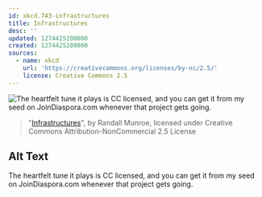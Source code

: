 ```yaml
---
id: xkcd.743-infrastructures
title: Infrastructures
desc: ''
updated: 1274425200000
created: 1274425200000
sources:
  - name: xkcd
    url: 'https://creativecommons.org/licenses/by-nc/2.5/'
    license: Creative Commons 2.5
---
```

![The heartfelt tune it plays is CC licensed, and you can get it from my seed on JoinDiaspora.com whenever that project gets going.](https://imgs.xkcd.com/comics/infrastructures.png)
> "[Infrastructures](https://xkcd.com/743/)", by Randall Munroe, licensed under Creative Commons Attribution-NonCommercial 2.5 License

## Alt Text
The heartfelt tune it plays is CC licensed, and you can get it from my seed on JoinDiaspora.com whenever that project gets going.
